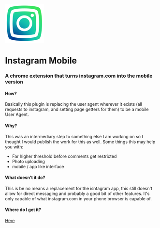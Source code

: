 ![icon](https://github.com/william-reed/instagram-mobile-chrome-extension/raw/master/icons/icon-128-on.png)
# Instagram Mobile
### A chrome extension that turns instagram.com into the mobile version


#### How?
Basically this plugin is replacing the user agent wherever it exists (all requests to instagram, and setting page getters for them) to be a mobile User Agent.

#### Why?
This was an intermediary step to something else I am working on so I thought I would publish the work for this as well.
Some things this may help you with:
- Far higher threshold before comments get restricted
- Photo uploading
- mobile / app like interface

#### What doesn't it do?
This is be no means a replacement for the isntagram app, this still doesn't allow for direct messaging and probably a good bit of other features. It's only capable of what instagram.com in your phone browser is capable of.

#### Where do I get it?
[Here](https://chrome.google.com/webstore/detail/instagram-mobile-for-chro/obbamcipjmoiolpmnnokcmbdaipjgbje)
